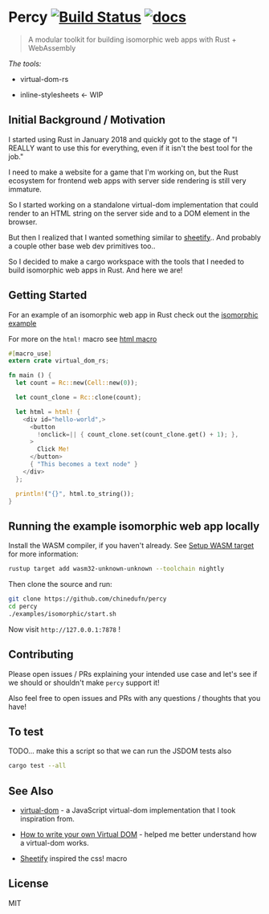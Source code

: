 Percy [![Build Status](https://travis-ci.org/chinedufn/percy.svg?branch=master)](https://travis-ci.org/chinedufn/percy) [![docs](https://docs.rs/percy/badge.svg)](https://docs.rs/percy)
===============

> A modular toolkit for building isomorphic web apps with Rust + WebAssembly

_The tools:_

- virtual-dom-rs

- inline-stylesheets <- WIP

## Initial Background / Motivation

I started using Rust in January 2018 and quickly got to the stage of "I REALLY want to use this for everything, even if it isn't the best tool for the job."

I need to make a website for a game that I'm working on, but the Rust ecosystem for frontend web apps with server side rendering is still very immature.

So I started working on a standalone virtual-dom implementation that could render to an HTML string on the server side and to a DOM element in the browser.

But then I realized that I wanted something similar to [sheetify](https://github.com/stackcss/sheetify).. And probably a couple other base web dev primitives too..

So I decided to make a cargo workspace with the tools that I needed to build isomorphic web apps in Rust. And here we are!

## Getting Started

For an example of an isomorphic web app in Rust check out the [isomorphic example](examples/isomorphic)

For more on the `html!` macro see [html macro](virtual-dom-rs/src/html_macro.rs)

```rust
#[macro_use]
extern crate virtual_dom_rs;

fn main () {
  let count = Rc::new(Cell::new(0));

  let count_clone = Rc::clone(count);

  let html = html! {
    <div id="hello-world",>
      <button
        !onclick=|| { count_clone.set(count_clone.get() + 1); },
      >
        Click Me!
      </button>
      { "This becomes a text node" }
    </div>
  };

  println!("{}", html.to_string());
}
```

## Running the example isomorphic web app locally

Install the WASM compiler, if you haven't already. See [Setup WASM target](https://www.hellorust.com/setup/wasm-target/) for more information:

```sh
rustup target add wasm32-unknown-unknown --toolchain nightly
```

Then clone the source and run:

```sh
git clone https://github.com/chinedufn/percy
cd percy
./examples/isomorphic/start.sh
```

Now visit `http://127.0.0.1:7878` !

## Contributing

Please open issues / PRs explaining your intended use case and let's see if we should or shouldn't make `percy` support it!

Also feel free to open issues and PRs with any questions / thoughts that you have!

## To test

TODO... make this a script so that we can run the JSDOM tests also

```sh
cargo test --all
```

## See Also

- [virtual-dom](https://github.com/Matt-Esch/virtual-dom) - a JavaScript virtual-dom implementation that I took inspiration from.

- [How to write your own Virtual DOM](https://medium.com/@deathmood/how-to-write-your-own-virtual-dom-ee74acc13060) - helped me better understand how a virtual-dom works.

- [Sheetify](https://github.com/stackcss/sheetify) inspired the css! macro

## License

MIT
